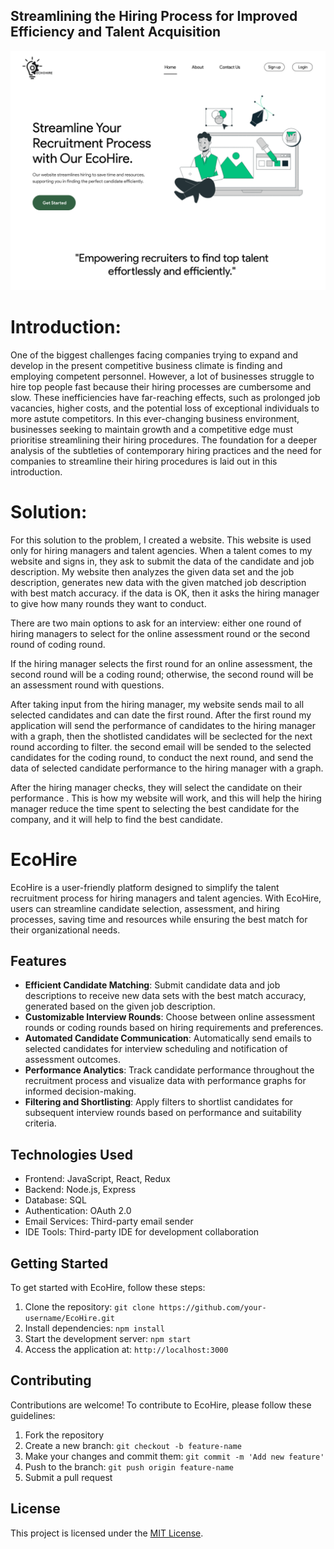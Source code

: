 <h2> Streamlining the Hiring Process for Improved Efficiency and Talent Acquisition</h2>
<img src ="https://github.com/deepmachine786/Ecohire/blob/main/Desktop%20-%201.png"> </img>

# Introduction:
<p1>One of the biggest challenges facing companies trying to expand and develop in the present competitive business climate is finding and employing competent personnel. However, a lot of businesses struggle to hire top people fast because their hiring processes are cumbersome and slow. These inefficiencies have far-reaching effects, such as prolonged job vacancies, higher costs, and the potential loss of exceptional individuals to more astute competitors. In this ever-changing business environment, businesses seeking to maintain growth and a competitive edge must prioritise streamlining their hiring procedures. The foundation for a deeper analysis of the subtleties of contemporary hiring practices and the need for companies to streamline their hiring procedures is laid out in this introduction. </p1>


# Solution:
<p2> For this solution to the problem, I created a website. This website is used only for hiring managers and talent agencies. When a talent comes to my website and signs in, they ask to submit the data of the candidate and job description. My website then analyzes the given data set and the job description, generates new data with the given matched job description with best match accuracy. if the data is OK, then it asks the hiring manager to give how many rounds they want to conduct.


There are two main options to ask for an interview: either one round of hiring managers to select for the online assessment round or the second round of coding round.

If the hiring manager selects the first round for an online assessment, the second round will be a coding round; otherwise, the second round will be an assessment round with questions.


After taking input from the hiring manager, my website sends mail to all selected candidates and can date the first round. After the first round my application will send  the performance of candidates to the hiring manager with a graph, then the  shotlisted candidates will be seclected  for the next round according to  filter. the second email will be sended to the selected candidates for the coding round, to conduct the next  round, and send the data of selected candidate performance to the hiring manager with a graph.


After the hiring manager checks, they will select the candidate on their performance . This is how my website will work,
and this will help the hiring manager reduce the time spent  to selecting the best candidate for the company, and it will help to find the best candidate.</p2>

# EcoHire

EcoHire is a user-friendly platform designed to simplify the talent recruitment process for hiring managers and talent agencies. With EcoHire, users can streamline candidate selection, assessment, and hiring processes, saving time and resources while ensuring the best match for their organizational needs.

## Features

- **Efficient Candidate Matching**: Submit candidate data and job descriptions to receive new data sets with the best match accuracy, generated based on the given job description.
- **Customizable Interview Rounds**: Choose between online assessment rounds or coding rounds based on hiring requirements and preferences.
- **Automated Candidate Communication**: Automatically send emails to selected candidates for interview scheduling and notification of assessment outcomes.
- **Performance Analytics**: Track candidate performance throughout the recruitment process and visualize data with performance graphs for informed decision-making.
- **Filtering and Shortlisting**: Apply filters to shortlist candidates for subsequent interview rounds based on performance and suitability criteria.

## Technologies Used

- Frontend: JavaScript, React, Redux
- Backend: Node.js, Express
- Database: SQL
- Authentication: OAuth 2.0
- Email Services: Third-party email sender
- IDE Tools: Third-party IDE for development collaboration

## Getting Started

To get started with EcoHire, follow these steps:

1. Clone the repository: `git clone https://github.com/your-username/EcoHire.git`
2. Install dependencies: `npm install`
3. Start the development server: `npm start`
4. Access the application at: `http://localhost:3000`

## Contributing

Contributions are welcome! To contribute to EcoHire, please follow these guidelines:

1. Fork the repository
2. Create a new branch: `git checkout -b feature-name`
3. Make your changes and commit them: `git commit -m 'Add new feature'`
4. Push to the branch: `git push origin feature-name`
5. Submit a pull request

## License

This project is licensed under the [MIT License](LICENSE).

